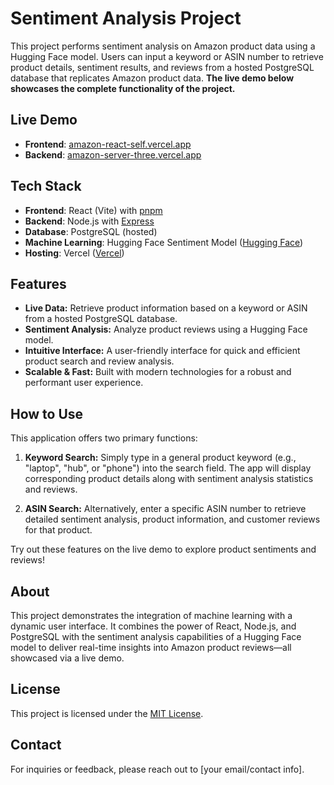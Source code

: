 # Sentiment Analysis Project

This project performs sentiment analysis on Amazon product data using a Hugging Face model. Users can input a keyword or ASIN number to retrieve product details, sentiment results, and reviews from a hosted PostgreSQL database that replicates Amazon product data. **The live demo below showcases the complete functionality of the project.**

## Live Demo

- **Frontend**: [amazon-react-self.vercel.app](https://amazon-react-self.vercel.app)
- **Backend**: [amazon-server-three.vercel.app](https://amazon-server-three.vercel.app)

## Tech Stack

- **Frontend**: React (Vite) with [pnpm](https://pnpm.io/)
- **Backend**: Node.js with [Express](https://expressjs.com/)
- **Database**: PostgreSQL (hosted)
- **Machine Learning**: Hugging Face Sentiment Model ([Hugging Face](https://huggingface.co/))
- **Hosting**: Vercel ([Vercel](https://vercel.com/))

## Features

- **Live Data:** Retrieve product information based on a keyword or ASIN from a hosted PostgreSQL database.
- **Sentiment Analysis:** Analyze product reviews using a Hugging Face model.
- **Intuitive Interface:** A user-friendly interface for quick and efficient product search and review analysis.
- **Scalable & Fast:** Built with modern technologies for a robust and performant user experience.

## How to Use

This application offers two primary functions:

1. **Keyword Search:** Simply type in a general product keyword (e.g., "laptop", "hub", or "phone") into the search field. The app will display corresponding product details along with sentiment analysis statistics and reviews.

2. **ASIN Search:** Alternatively, enter a specific ASIN number to retrieve detailed sentiment analysis, product information, and customer reviews for that product.

Try out these features on the live demo to explore product sentiments and reviews!

## About

This project demonstrates the integration of machine learning with a dynamic user interface. It combines the power of React, Node.js, and PostgreSQL with the sentiment analysis capabilities of a Hugging Face model to deliver real-time insights into Amazon product reviews—all showcased via a live demo.

## License

This project is licensed under the [MIT License](LICENSE).

## Contact

For inquiries or feedback, please reach out to [your email/contact info].
